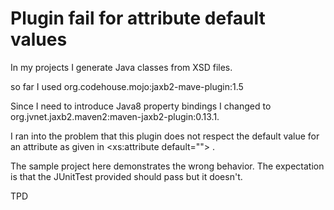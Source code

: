# Plugin fail for attribute default values

In my projects I generate Java classes from XSD files.

so far I used org.codehouse.mojo:jaxb2-mave-plugin:1.5

Since I need to introduce Java8 property bindings I changed to org.jvnet.jaxb2.maven2:maven-jaxb2-plugin:0.13.1.

I ran into the problem that this plugin does not respect the default value for an attribute as given  in  &lt;xs:attribute default=""&gt; .

The sample project here demonstrates the wrong behavior. The expectation is that the JUnitTest provided should pass but it doesn't.

TPD
